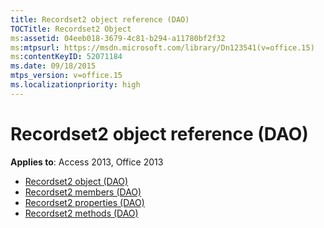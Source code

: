 ```yaml
---
title: Recordset2 object reference (DAO)
TOCTitle: Recordset2 Object
ms:assetid: 04eeb018-3679-4c81-b294-a11780bf2f32
ms:mtpsurl: https://msdn.microsoft.com/library/Dn123541(v=office.15)
ms:contentKeyID: 52071184
ms.date: 09/18/2015
mtps_version: v=office.15
ms.localizationpriority: high
---
```


# Recordset2 object reference (DAO)

**Applies to**: Access 2013, Office 2013

- [Recordset2 object (DAO)](recordset2-object-dao.md)
- [Recordset2 members (DAO)](recordset2-members-dao.md)
- [Recordset2 properties (DAO)](recordset2-properties-dao.md)
- [Recordset2 methods (DAO)](recordset2-methods-dao.md)

